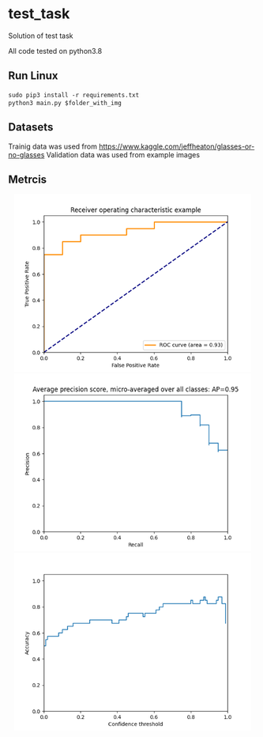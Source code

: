# test_task
Solution of test task

All code tested on python3.8

## Run Linux
    sudo pip3 install -r requirements.txt
    python3 main.py $folder_with_img
   
## Datasets
Trainig data was used from https://www.kaggle.com/jeffheaton/glasses-or-no-glasses
Validation data was used from example images
    
## Metrcis
<p align="center">
    <img src="roc_curve.png", width="480">
    <img src="precision_recall_curve.png", width="480">
    <img src="accuracy.png", width="480">
</p>
